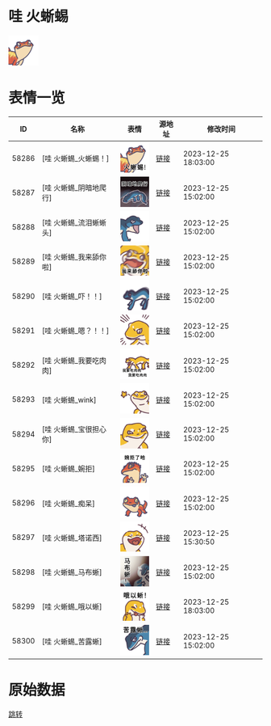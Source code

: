 # 哇 火蜥蜴

<img src="./cover.png" height="60" alt="cover" />

# 表情一览

|ID|名称|表情|源地址|修改时间|
|----|----|----|----|----|
|58286|[哇 火蜥蜴_火蜥蜴！]|<img src="./pic/058286_%5B哇 火蜥蜴_火蜥蜴！%5D.png" height="60" alt="火蜥蜴！"/>|[链接](https://i0.hdslb.com/bfs/garb/cf2a6bc66d36aebac7332cb06523bb7962bc431f.png)|2023-12-25 18:03:00|
|58287|[哇 火蜥蜴_阴暗地爬行]|<img src="./pic/058287_%5B哇 火蜥蜴_阴暗地爬行%5D.png" height="60" alt="阴暗地爬行"/>|[链接](https://i0.hdslb.com/bfs/garb/ffad920916fb90c04d67587a9f4b212ff56baf4d.png)|2023-12-25 15:02:00|
|58288|[哇 火蜥蜴_流泪蜥蜥头]|<img src="./pic/058288_%5B哇 火蜥蜴_流泪蜥蜥头%5D.png" height="60" alt="流泪蜥蜥头"/>|[链接](https://i0.hdslb.com/bfs/garb/a4135fe299fcb6ea4b691384c6e655e13bee8a67.png)|2023-12-25 15:02:00|
|58289|[哇 火蜥蜴_我来舔你啦]|<img src="./pic/058289_%5B哇 火蜥蜴_我来舔你啦%5D.png" height="60" alt="我来舔你啦"/>|[链接](https://i0.hdslb.com/bfs/garb/063aae515b35713c2c1015d8b2b2bfd15fdb41b9.png)|2023-12-25 15:02:00|
|58290|[哇 火蜥蜴_吓！！]|<img src="./pic/058290_%5B哇 火蜥蜴_吓！！%5D.png" height="60" alt="吓！！"/>|[链接](https://i0.hdslb.com/bfs/garb/8bb6a505da08e9738fc7d1f67daf9fe3853ebf6a.png)|2023-12-25 15:02:00|
|58291|[哇 火蜥蜴_嗯？！！]|<img src="./pic/058291_%5B哇 火蜥蜴_嗯？！！%5D.png" height="60" alt="嗯？！！"/>|[链接](https://i0.hdslb.com/bfs/garb/f70af802afe8de7063cf02358659578f094c9fae.png)|2023-12-25 15:02:00|
|58292|[哇 火蜥蜴_我要吃肉肉]|<img src="./pic/058292_%5B哇 火蜥蜴_我要吃肉肉%5D.png" height="60" alt="我要吃肉肉"/>|[链接](https://i0.hdslb.com/bfs/garb/02952472df240454301e03cdcec7fc7c6edb77aa.png)|2023-12-25 15:02:00|
|58293|[哇 火蜥蜴_wink]|<img src="./pic/058293_%5B哇 火蜥蜴_wink%5D.png" height="60" alt="wink"/>|[链接](https://i0.hdslb.com/bfs/garb/e55f60aac8711f0c3cd13a7f86693e99067ad002.png)|2023-12-25 15:02:00|
|58294|[哇 火蜥蜴_宝很担心你]|<img src="./pic/058294_%5B哇 火蜥蜴_宝很担心你%5D.png" height="60" alt="宝很担心你"/>|[链接](https://i0.hdslb.com/bfs/garb/747dbd07bd377e6979f5ab80a9839db5fa66ba9f.png)|2023-12-25 15:02:00|
|58295|[哇 火蜥蜴_婉拒]|<img src="./pic/058295_%5B哇 火蜥蜴_婉拒%5D.png" height="60" alt="婉拒"/>|[链接](https://i0.hdslb.com/bfs/garb/0129fdf352d827d4112c0261286624018b59e525.png)|2023-12-25 15:02:00|
|58296|[哇 火蜥蜴_痴呆]|<img src="./pic/058296_%5B哇 火蜥蜴_痴呆%5D.png" height="60" alt="痴呆"/>|[链接](https://i0.hdslb.com/bfs/garb/7d7c0681aa1b7cf0cbb8d2d53b6962e3b187cb9a.png)|2023-12-25 15:02:00|
|58297|[哇 火蜥蜴_塔诺西]|<img src="./pic/058297_%5B哇 火蜥蜴_塔诺西%5D.png" height="60" alt="塔诺西"/>|[链接](https://i0.hdslb.com/bfs/garb/5574a95712919eb8853f87ac12e3927f64f1484b.png)|2023-12-25 15:30:50|
|58298|[哇 火蜥蜴_马布蜥]|<img src="./pic/058298_%5B哇 火蜥蜴_马布蜥%5D.png" height="60" alt="马布蜥"/>|[链接](https://i0.hdslb.com/bfs/garb/f17d2e26b9fc7b3603b57a1ded2a1726012f990e.png)|2023-12-25 15:02:00|
|58299|[哇 火蜥蜴_哦以蜥]|<img src="./pic/058299_%5B哇 火蜥蜴_哦以蜥%5D.png" height="60" alt="哦以蜥"/>|[链接](https://i0.hdslb.com/bfs/garb/0c61301d5d1ba29e3ef492b91dc2c1068964c961.png)|2023-12-25 18:03:00|
|58300|[哇 火蜥蜴_苦露蜥]|<img src="./pic/058300_%5B哇 火蜥蜴_苦露蜥%5D.png" height="60" alt="苦露蜥"/>|[链接](https://i0.hdslb.com/bfs/garb/5e718c4a5ff72c930367d1d17d347cfcd94ed921.png)|2023-12-25 15:02:00|

# 原始数据

[跳转](./raw.json)

